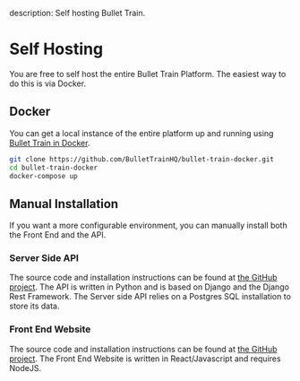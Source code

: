 description: Self hosting Bullet Train.

# Self Hosting

You are free to self host the entire Bullet Train Platform. The easiest way to do this is via Docker.

## Docker

You can get a local instance of the entire platform up and running using [Bullet Train in Docker](https://github.com/BulletTrainHQ/bullet-train-docker).

```bash
git clone https://github.com/BulletTrainHQ/bullet-train-docker.git
cd bullet-train-docker
docker-compose up
```

## Manual Installation

If you want a more configurable environment, you can manually install both the Front End and the API.

### Server Side API

The source code and installation instructions can be found at [the GitHub project](https://github.com/BulletTrainHQ/Bullet-Train-API). The API is written in Python and is based on Django and the Django Rest Framework. The Server side API relies on a Postgres SQL installation to store its data. 

### Front End Website

The source code and installation instructions can be found at [the GitHub project](https://github.com/BulletTrainHQ/Bullet-Train-Frontend). The Front End Website is written in React/Javascript and requires NodeJS.
